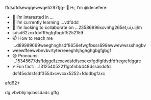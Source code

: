 ffdsdfdsewqqewwqe5287fjg- 👋 Hi, I’m @decefere
- 👀 I’m interested in ...
- 🌱 I’m currently learning ...vdfddd
- 💞️ I’m looking to collaborate on ...23586996xcvnhg265et,ui,uijhh
- sdsd62zcxfdvfffhgfgfbgbf5252159
- 📫 How to reach me ...d89999669weeghnghsdf8656efwgfbsss699ewwewwssshngbv
- weewffeewvbnvbvrtyterreeeghhjhghghgbgfgbgf
- 😄 Pronouns: ...15345677dsffdggdfzcxcvdsfdfscxcxxfgdfgfdvdfdfregrefdggre
- ⚡ Fun fact: ...131254052211gbfnbb448dssasddfd
dsf45sddsfsdf3554xcvvcxx5252+fdddbgfzxc
<!---455sdffregfb96+996+v
decefere/decefere is a ✨ special ✨ repository becausfdse its `RE45ADME.md` (this filekjk,j) appears sefdon your GitHub prvdfsofile.
You can click the Preview link to take a look at your changes.dsrte
--->afd62+
dg
vbvbhjmjdassdads
gffg
